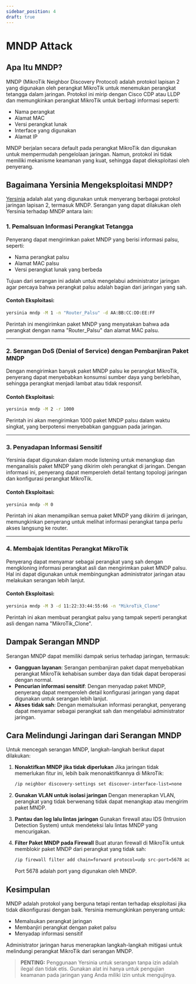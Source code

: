 ```yaml
---
sidebar_position: 4
draft: true
---
```


# MNDP Attack

## Apa Itu MNDP?
MNDP (MikroTik Neighbor Discovery Protocol) adalah protokol lapisan 2 yang digunakan oleh perangkat MikroTik untuk menemukan perangkat tetangga dalam jaringan. Protokol ini mirip dengan Cisco CDP atau LLDP dan memungkinkan perangkat MikroTik untuk berbagi informasi seperti:

- Nama perangkat
- Alamat MAC
- Versi perangkat lunak
- Interface yang digunakan
- Alamat IP

MNDP berjalan secara default pada perangkat MikroTik dan digunakan untuk mempermudah pengelolaan jaringan. Namun, protokol ini tidak memiliki mekanisme keamanan yang kuat, sehingga dapat dieksploitasi oleh penyerang.

## Bagaimana Yersinia Mengeksploitasi MNDP?
[Yersinia](https://tools.kali.org/vulnerability-analysis/yersinia) adalah alat yang digunakan untuk menyerang berbagai protokol jaringan lapisan 2, termasuk MNDP. Serangan yang dapat dilakukan oleh Yersinia terhadap MNDP antara lain:

### 1. **Pemalsuan Informasi Perangkat Tetangga**
Penyerang dapat mengirimkan paket MNDP yang berisi informasi palsu, seperti:
- Nama perangkat palsu
- Alamat MAC palsu
- Versi perangkat lunak yang berbeda

Tujuan dari serangan ini adalah untuk mengelabui administrator jaringan agar percaya bahwa perangkat palsu adalah bagian dari jaringan yang sah.

#### Contoh Eksploitasi:
```bash
yersinia mndp -M 1 -n "Router_Palsu" -d AA:BB:CC:DD:EE:FF
```
Perintah ini mengirimkan paket MNDP yang menyatakan bahwa ada perangkat dengan nama "Router_Palsu" dan alamat MAC palsu.

---
### 2. **Serangan DoS (Denial of Service) dengan Pembanjiran Paket MNDP**
Dengan mengirimkan banyak paket MNDP palsu ke perangkat MikroTik, penyerang dapat menyebabkan konsumsi sumber daya yang berlebihan, sehingga perangkat menjadi lambat atau tidak responsif.

#### Contoh Eksploitasi:
```bash
yersinia mndp -M 2 -r 1000
```
Perintah ini akan mengirimkan 1000 paket MNDP palsu dalam waktu singkat, yang berpotensi menyebabkan gangguan pada jaringan.

---
### 3. **Penyadapan Informasi Sensitif**
Yersinia dapat digunakan dalam mode listening untuk menangkap dan menganalisis paket MNDP yang dikirim oleh perangkat di jaringan. Dengan informasi ini, penyerang dapat memperoleh detail tentang topologi jaringan dan konfigurasi perangkat MikroTik.

#### Contoh Eksploitasi:
```bash
yersinia mndp -M 0
```
Perintah ini akan menampilkan semua paket MNDP yang dikirim di jaringan, memungkinkan penyerang untuk melihat informasi perangkat tanpa perlu akses langsung ke router.

---
### 4. **Membajak Identitas Perangkat MikroTik**
Penyerang dapat menyamar sebagai perangkat yang sah dengan mengkloning informasi perangkat asli dan mengirimkan paket MNDP palsu. Hal ini dapat digunakan untuk membingungkan administrator jaringan atau melakukan serangan lebih lanjut.

#### Contoh Eksploitasi:
```bash
yersinia mndp -M 3 -d 11:22:33:44:55:66 -n "MikroTik_Clone"
```
Perintah ini akan membuat perangkat palsu yang tampak seperti perangkat asli dengan nama "MikroTik_Clone".

## Dampak Serangan MNDP
Serangan MNDP dapat memiliki dampak serius terhadap jaringan, termasuk:

- **Gangguan layanan**: Serangan pembanjiran paket dapat menyebabkan perangkat MikroTik kehabisan sumber daya dan tidak dapat beroperasi dengan normal.
- **Pencurian informasi sensitif**: Dengan menyadap paket MNDP, penyerang dapat memperoleh detail konfigurasi jaringan yang dapat digunakan untuk serangan lebih lanjut.
- **Akses tidak sah**: Dengan memalsukan informasi perangkat, penyerang dapat menyamar sebagai perangkat sah dan mengelabui administrator jaringan.

## Cara Melindungi Jaringan dari Serangan MNDP
Untuk mencegah serangan MNDP, langkah-langkah berikut dapat dilakukan:

1. **Nonaktifkan MNDP jika tidak diperlukan**
   Jika jaringan tidak memerlukan fitur ini, lebih baik menonaktifkannya di MikroTik:
   ```bash
   /ip neighbor discovery-settings set discover-interface-list=none
   ```

2. **Gunakan VLAN untuk isolasi jaringan**
   Dengan menerapkan VLAN, perangkat yang tidak berwenang tidak dapat menangkap atau mengirim paket MNDP.

3. **Pantau dan log lalu lintas jaringan**
   Gunakan firewall atau IDS (Intrusion Detection System) untuk mendeteksi lalu lintas MNDP yang mencurigakan.

4. **Filter Paket MNDP pada Firewall**
   Buat aturan firewall di MikroTik untuk memblokir paket MNDP dari perangkat yang tidak sah:
   ```bash
   /ip firewall filter add chain=forward protocol=udp src-port=5678 action=drop
   ```
   Port 5678 adalah port yang digunakan oleh MNDP.

## Kesimpulan
MNDP adalah protokol yang berguna tetapi rentan terhadap eksploitasi jika tidak dikonfigurasi dengan baik. Yersinia memungkinkan penyerang untuk:
- Memalsukan perangkat jaringan
- Membanjiri perangkat dengan paket palsu
- Menyadap informasi sensitif

Administrator jaringan harus menerapkan langkah-langkah mitigasi untuk melindungi perangkat MikroTik dari serangan MNDP.

> **PENTING:** Penggunaan Yersinia untuk serangan tanpa izin adalah ilegal dan tidak etis. Gunakan alat ini hanya untuk pengujian keamanan pada jaringan yang Anda miliki izin untuk mengujinya.